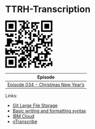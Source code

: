 # TTRH-Transcription
<img src="qr-code.png" width="150">

| Episode |
| --- |
| [Episode 034 - Christmas New Year’s](./md/Episode%20034%20-%20Christmas%20New%20Year’s.md) |


Links:
* [Git Large File Storage](https://git-lfs.github.com/)
* [Basic writing and formatting syntax](https://help.github.com/en/github/writing-on-github/basic-writing-and-formatting-syntax)
* [IBM Cloud](https://cloud.ibm.com)
* [oTranscribe](https://otranscribe.com/)

